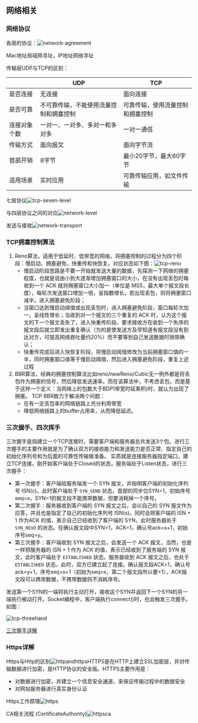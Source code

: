 ## 网络相关

### 网络协议

各层的协议：![network-agreement](../images/network-agreement.png)

Mac地址局域网寻址，IP地址网络寻址

传输层UDP与TCP的区别：

|              | UDP                                    | TCP                              |
| :----------- | -------------------------------------- | -------------------------------- |
| 是否连接     | 无连接                                 | 面向连接                         |
| 是否可靠     | 不可靠传输，不能使用流量控制和拥塞控制 | 可靠传输，使用流量控制和拥塞控制 |
| 连接对象个数 | 一对一、一对多、多对一和多对多         | 一对一通信                       |
| 传输方式     | 面向报文                               | 面向字节流                       |
| 首部开销     | 8字节                                  | 最小20字节，最大60字节           |
| 适用场景     | 实时应用                               | 可靠传输应用，如文件传输         |

七层协议![tcp-seven-level](../images/tcp-seven-level.gif)

与四层协议之间的对应![network-level](../images/network-level.png)

发送与接收![network-transport](../images/network-transport.jpeg)







### TCP拥塞控制算法

1. Reno算法，适用于低延时、低带宽的网络，将拥塞控制的过程分为四个阶段：慢启动、拥塞避免、快重传和快恢复。对应状态如下图：![tcp-reno](../images/tcp-reno.jpeg)
   - 慢启动阶段思路是不要一开始就发送大量的数据，先探测一下网络的拥塞程度，也就是说由小到大逐渐增加拥塞窗口的大小，在没有出现丢包时每收到一个 ACK 就将拥塞窗口大小加一（单位是 MSS，最大单个报文段长度），每轮次发送窗口增加一倍，呈指数增长，若出现丢包，则将拥塞窗口减半，进入拥塞避免阶段；
   - 当窗口达到慢启动阈值或出现丢包时，进入拥塞避免阶段，窗口每轮次加一，呈线性增长；当收到对一个报文的三个重复的 ACK 时，认为这个报文的下一个报文丢失了，进入快重传阶段，要求接收方在收到一个失序的报文段后就立即发出重复确认（为的是使发送方及早知道有报文段没有到达对方，可提高网络吞吐量约20%）而不要等到自己发送数据时捎带确认；
   - 快重传完成后进入快恢复阶段，将慢启动阈值修改为当前拥塞窗口值的一半，同时拥塞窗口值等于慢启动阈值，然后进入拥塞避免阶段，重复上述过程
2. BBR算法，经典的拥塞控制算法比如reno/newReno/Cubic无一例外都是将丢包作为拥塞的信号，然后降低发送速率。而在该算法中，不考虑丢包，而是基于这样一个定义：当网络上的包数大于BDP(带宽时延乘积)时，就认为出现了拥塞。 TCP BBR致力于解决两个问题：
   - 在有一定丢包率的网络链路上充分利用带宽
   - 降低网络链路上的buffer占用率，从而降低延迟。

### 三次握手、四次挥手

三次握手是指建立一个TCP连接时，需要客户端和服务器总共发送3个包。进行三次握手的主要作用就是为了确认双方的接收能力和发送能力是否正常、指定自己的初始化序列号和为后面的可靠性传输做准备。   实质就是连接服务器指定端口，建立TCP连接。刚开始客户端处于Closed的状态，服务端处于Listen状态，进行三次握手：

- 第一次握手：客户端给服务端发一个 SYN 报文，并指明客户端的初始化序列号 ISN(c)。此时客户端处于 `SYN_SEND` 状态。首部的同步位SYN=1，初始序号seq=x，SYN=1的报文段不能携带数据，但要消耗掉一个序号。
- 第二次握手：服务器收到客户端的 SYN 报文之后，会以自己的 SYN 报文作为应答，并且也是指定了自己的初始化序列号 ISN(s)。同时会把客户端的 ISN + 1 作为ACK 的值，表示自己已经收到了客户端的 SYN，此时服务器处于 `SYN_REVD` 的状态。在确认报文段中SYN=1，ACK=1，确认号ack=x+1，初始序号seq=y。
- 第三次握手：客户端收到 SYN 报文之后，会发送一个 ACK 报文，当然，也是一样把服务器的 ISN + 1 作为 ACK 的值，表示已经收到了服务端的 SYN 报文，此时客户端处于 `ESTABLISHED` 状态。服务器收到 ACK 报文之后，也处于 `ESTABLISHED` 状态，此时，双方已建立起了连接。确认报文段ACK=1，确认号ack=y+1，序号seq=x+1（初始为seq=x，第二个报文段所以要+1），ACK报文段可以携带数据，不携带数据则不消耗序号。

发送第一个SYN的一端将执行主动打开，接收这个SYN并返回下一个SYN的另一端执行被动打开。Socket编程中，客户端执行connect()时，也会触发三次握手。如图：

![tcp-threehand](../images/tcp-threehand.png)

[三次握手详解](https://juejin.im/post/5d9c284b518825095879e7a5)

### Https详解

Https与Http的区别![httpandhttps](../images/httpandhttps.png)HTTPS是在HTTP上建立SSL加密层，并对传输数据进行加密，是HTTP协议的安全版。HTTPS主要作用是：

- 对数据进行加密，并建立一个信息安全通道，来保证传输过程中的数据安全
- 对网站服务器进行真实身份认证

Https工作原理![https](../images/https.png)

CA相关流程 (CertificateAuthority)![httpsca](../images/httpsca.png)

